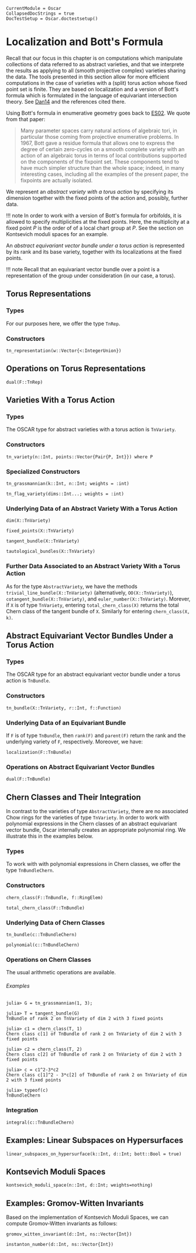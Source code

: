 ```@meta
CurrentModule = Oscar
CollapsedDocStrings = true
DocTestSetup = Oscar.doctestsetup()
```

# Localization and Bott's Formula

Recall that our focus in this chapter is on computations which manipulate collections of data
referred to as abstract varieties, and that we interprete the results as applying to all (smooth projective complex) varieties sharing the data.
The tools presented in this section allow for more efficient computations in the case of varieties with a (split) torus action whose
fixed point set is finite. They are based on localization and a version of Bott's formula which is formulated in the language of
equivariant intersection theory. See [Dan14](@cite) and the references cited there.

Using Bott's formula in enumerative geometry goes back to [ES02](@cite). We quote from that paper:

> Many parameter spaces carry natural actions of algebraic tori, in particular those coming from projective enumerative problems. In 1967, Bott gave a residue formula that allows one to express the degree of certain zero-cycles on a smooth complete variety with an action of an algebraic torus in terms of local contributions supported on the components of the fixpoint set. These components tend to have much simpler structure than the whole space; indeed, in many interesting cases, including all the examples of the present paper, the fixpoints are actually isolated.

We represent an *abstract variety with a torus action* by specifying its dimension together with the fixed points of the action and, possibly, further data.

!!! note
    In order to work with a version of Bott's formula for orbifolds, it is allowed to specify multiplicities at the fixed points. Here, the multiplicity at a fixed point $P$ is the order of of a local chart group at $P$. See the section on Kontsevich moduli spaces for an example.

An *abstract equivariant vector bundle under a torus action*  is represented by its rank and its base variety, together with its localizations at the fixed points.

!!! note
    Recall that an equivariant vector bundle over a point is a representation of the group under consideration (in our case, a torus).


## Torus Representations

### Types

For our purposes here, we offer the type `TnRep`.

### Constructors

```@docs
tn_representation(w::Vector{<:IntegerUnion})
```

## Operations on Torus Representations

```@docs
dual(F::TnRep)
```

## Varieties With a Torus Action

### Types

The OSCAR type for abstract varieties with a torus action is `TnVariety`.

### Constructors

```@docs
tn_variety(n::Int, points::Vector{Pair{P, Int}}) where P
```

### Specialized Constructors

```@docs
tn_grassmannian(k::Int, n::Int; weights = :int)
```

```@docs
tn_flag_variety(dims::Int...; weights = :int)
```

### Underlying Data of an Abstract Variety With a Torus Action


```@docs
dim(X::TnVariety)
```

```@docs
fixed_points(X::TnVariety)
```

```@docs
tangent_bundle(X::TnVariety)
```

```@docs
tautological_bundles(X::TnVariety)
```

### Further Data Associated to an Abstract Variety With a Torus Action

As for the type `AbstractVariety`, we have the methods `trivial_line_bundle(X::TnVariety)` (alternatively, `OO(X::TnVariety)`),
`cotangent_bundle(X::TnVariety)`, and `euler_number(X::TnVariety)`. Morever, if `X` is of type `TnVariety`, entering `total_chern_class(X)`
returns the total Chern class of the tangent bundle of `X`. Similarly for entering `chern_class(X, k)`.
	

## Abstract Equivariant Vector Bundles Under a Torus Action

### Types

The OSCAR type for an abstract equivariant vector bundle under a torus action is `TnBundle`.

### Constructors

```@docs
tn_bundle(X::TnVariety, r::Int, f::Function)
```

### Underlying Data of an Equivariant Bundle

If `F` is of type `TnBundle`, then `rank(F)` and `parent(F)` return the rank and the
underlying variety of `F`, respectively. Moreover, we have:

```@docs
localization(F::TnBundle)
```

### Operations on Abstract Equivariant Vector Bundles

```@docs
dual(F::TnBundle)
```

## Chern Classes and Their Integration

In contrast to the varieties of type `AbstractVariety`, there are no associated Chow rings for the varieties of type `TnVariety`.
In order to work with polynomial expressions in the Chern classes of an abstract equivariant vector bundle, Oscar
internally creates an appropriate polynomial ring. We illustrate this in the examples below.

### Types

To work with with polynomial expressions in Chern classes, we offer the type `TnBundleChern`.
 
### Constructors

```@docs
chern_class(F::TnBundle, f::RingElem)
```

```@docs
total_chern_class(F::TnBundle)
```

### Underlying Data of Chern Classes

```@docs
tn_bundle(c::TnBundleChern)
```

```@docs
polynomial(c::TnBundleChern)
```

### Operations on Chern Classes

The usual arithmetic operations are available.

###### Examples

```jldoctest
julia> G = tn_grassmannian(1, 3);

julia> T = tangent_bundle(G)
TnBundle of rank 2 on TnVariety of dim 2 with 3 fixed points

julia> c1 = chern_class(T, 1)
Chern class c[1] of TnBundle of rank 2 on TnVariety of dim 2 with 3 fixed points

julia> c2 = chern_class(T, 2)
Chern class c[2] of TnBundle of rank 2 on TnVariety of dim 2 with 3 fixed points

julia> c = c1^2-3*c2
Chern class c[1]^2 - 3*c[2] of TnBundle of rank 2 on TnVariety of dim 2 with 3 fixed points

julia> typeof(c)
TnBundleChern

```

### Integration

```@docs
integral(c::TnBundleChern)
```

## Examples: Linear Subspaces on Hypersurfaces

```@docs
linear_subspaces_on_hypersurface(k::Int, d::Int; bott::Bool = true)
```

## Kontsevich Moduli Spaces

```@docs
kontsevich_moduli_space(n::Int, d::Int; weights=nothing)
```

## Examples: Gromov-Witten Invariants

Based on the implementation of Kontsevich Moduli Spaces, we can compute Gromov-Witten invariants as follows:

```@docs
gromov_witten_invariant(d::Int, ns::Vector{Int})
```

```@docs
instanton_number(d::Int, ns::Vector{Int})
```

